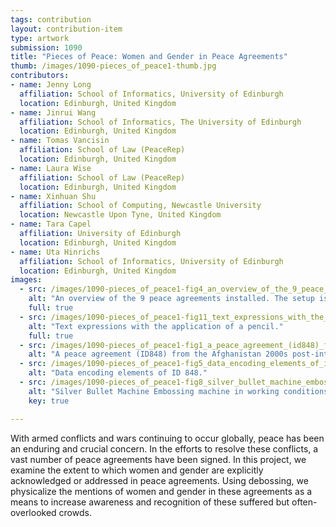 ```yaml
---
tags: contribution
layout: contribution-item
type: artwork
submission: 1090
title: "Pieces of Peace: Women and Gender in Peace Agreements"
thumb: /images/1090-pieces_of_peace1-thumb.jpg
contributors: 
- name: Jenny Long
  affiliation: School of Informatics, University of Edinburgh
  location: Edinburgh, United Kingdom
- name: Jinrui Wang
  affiliation: School of Informatics, The University of Edinburgh
  location: Edinburgh, United Kingdom
- name: Tomas Vancisin
  affiliation: School of Law (PeaceRep)
  location: Edinburgh, United Kingdom
- name: Laura Wise
  affiliation: School of Law (PeaceRep)
  location: Edinburgh, United Kingdom
- name: Xinhuan Shu
  affiliation: School of Computing, Newcastle University
  location: Newcastle Upon Tyne, United Kingdom
- name: Tara Capel
  affiliation: University of Edinburgh
  location: Edinburgh, United Kingdom
- name: Uta Hinrichs
  affiliation: School of Informatics, University of Edinburgh
  location: Edinburgh, United Kingdom
images: 
  - src: /images/1090-pieces_of_peace1-fig4_an_overview_of_the_9_peace_agreements_installed.jpg
    alt: "An overview of the 9 peace agreements installed. The setup is part of the 22 agreements in the Afghanistan 2000s post-intervention process, which spans from July 22, 2010, to February 29, 2020."
    full: true
  - src: /images/1090-pieces_of_peace1-fig11_text_expressions_with_the_application_of_a_pencil.jpg
    alt: "Text expressions with the application of a pencil."
    full: true 
  - src: /images/1090-pieces_of_peace1-fig1_a_peace_agreement_(id848)_from_the_afghanistan_2000s_post-intervention_process.jpg
    alt: "A peace agreement (ID848) from the Afghanistan 2000s post-intervention process."
  - src: /images/1090-pieces_of_peace1-fig5_data_encoding_elements_of_id_848.jpg
    alt: "Data encoding elements of ID 848."
  - src: /images/1090-pieces_of_peace1-fig8_silver_bullet_machine_embossing_machine_in_working_conditions.jpg
    alt: "Silver Bullet Machine Embossing machine in working conditions."
    key: true

---
```


With armed conflicts and wars continuing to occur globally, peace has
been an enduring and crucial concern. In the efforts to resolve these
conflicts, a vast number of peace agreements have been signed. In this
project, we examine the extent to which women and gender are explicitly
acknowledged or addressed in peace agreements. Using debossing, we
physicalize the mentions of women and gender in these agreements as a
means to increase awareness and recognition of these suffered but
often-overlooked crowds.
